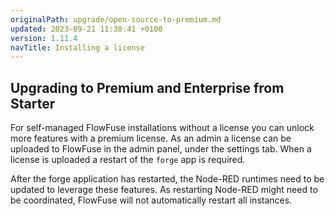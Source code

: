 ```yaml
---
originalPath: upgrade/open-source-to-premium.md
updated: 2023-09-21 11:38:41 +0100
version: 1.11.4
navTitle: Installing a license
---
```


## Upgrading to Premium and Enterprise from Starter

For self-managed FlowFuse installations without a license you can unlock more
features with a premium license. As an admin a license can be uploaded to
FlowFuse in the admin panel, under the settings tab. When a license is uploaded
a restart of the `forge` app is required.

After the forge application has restarted, the Node-RED runtimes need to be
updated to leverage these features. As restarting Node-RED might need to be
coordinated, FlowFuse will not automatically restart all instances.
